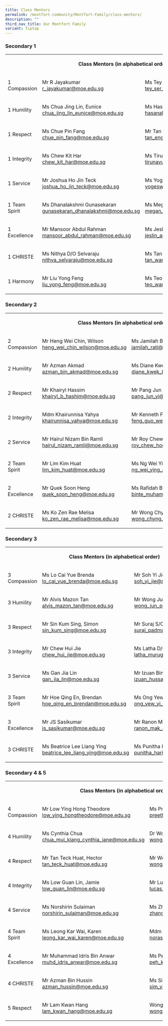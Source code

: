 ```yaml
---
title: Class Mentors
permalink: /montfort-community/Montfort-Family/class-mentors/
description: ""
third_nav_title: Our Montfort Family
variant: tiptap
---
```

<h3>Secondary 1</h3>
<table style="minWidth: 100px">
<colgroup>
<col>
<col>
<col>
<col>
</colgroup>
<tbody>
<tr>
<th rowspan="1" colspan="3">
<p>Class Mentors (in alphabetical order)</p>
</th>
<th rowspan="1" colspan="1">
<p></p>
</th>
</tr>
<tr>
<td rowspan="1" colspan="1">
<p>1 Compassion</p>
</td>
<td rowspan="1" colspan="1">
<p>Mr R Jayakumar
<br><a href="mailto:r_jayakumar@moe.edu.sg" rel="noopener noreferrer nofollow" target="_blank">r_jayakumar@moe.edu.sg</a>
</p>
</td>
<td rowspan="1" colspan="1">
<p>Ms Tey Ser Ling
<br><a href="mailto:tey_ser_ling@moe.edu.sg" rel="noopener noreferrer nofollow" target="_blank">tey_ser_ling@moe.edu.sg</a>
</p>
</td>
<td rowspan="1" colspan="1">
<p>Ms Li Lanting
<br><a href="mailto:li_lanting@moe.edu.sg" rel="noopener noreferrer nofollow" target="_blank">li_lanting@moe.edu.sg</a>
</p>
</td>
</tr>
<tr>
<td rowspan="1" colspan="1">
<p>1 Humility</p>
</td>
<td rowspan="1" colspan="1">
<p>Ms Chua Jing Lin, Eunice
<br><a href="mailto:chua_jing_lin_eunice@moe.edu.sg" rel="noopener noreferrer nofollow" target="_blank">chua_jing_lin_eunice@moe.edu.sg</a>
</p>
</td>
<td rowspan="1" colspan="1">
<p>Ms Hasanah Binte Hassan
<br><a href="mailto:hasanah_hassan@moe.edu.sg" rel="noopener noreferrer nofollow" target="_blank">hasanah_hassan@moe.edu.sg</a>
</p>
</td>
<td rowspan="1" colspan="1">
<p></p>
</td>
</tr>
<tr>
<td rowspan="1" colspan="1">
<p>1 Respect</p>
</td>
<td rowspan="1" colspan="1">
<p>Ms Chue Pin Fang
<br><a href="mailto:chue_pin_fang@moe.edu.sg" rel="noopener noreferrer nofollow" target="_blank">chue_pin_fang@moe.edu.sg</a>
</p>
</td>
<td rowspan="1" colspan="1">
<p>Mr Tan Eng Hwee
<br><a href="mailto:tan_eng_hwee@moe.edu.sg" rel="noopener noreferrer nofollow" target="_blank">tan_eng_hwee@moe.edu.sg</a>
</p>
</td>
<td rowspan="1" colspan="1">
<p>Ms Nurul Aqilah Binte Minhaj
<br><a href="mailto:nurul_aqilah_minhaj@moe.edu.sg" rel="noopener noreferrer nofollow" target="_blank">nurul_aqilah_minhaj@moe.edu.sg</a>
</p>
</td>
</tr>
<tr>
<td rowspan="1" colspan="1">
<p>1 Integrity</p>
</td>
<td rowspan="1" colspan="1">
<p>Ms Chew Kit Har
<br><a href="mailto:chew_kit_har@moe.edu.sg" rel="noopener noreferrer nofollow" target="_blank">chew_kit_har@moe.edu.sg</a>
</p>
</td>
<td rowspan="1" colspan="1">
<p>Ms Tirunavukkarasu Poongodi
<br><a href="mailto:tirunavukkarasu_poongodi@moe.edu.sg" rel="noopener noreferrer nofollow" target="_blank">tirunavukkarasu_poongodi@moe.edu.sg</a>
</p>
</td>
<td rowspan="1" colspan="1">
<p></p>
</td>
</tr>
<tr>
<td rowspan="1" colspan="1">
<p>1 Service</p>
</td>
<td rowspan="1" colspan="1">
<p>Mr Joshua Ho Jin Teck
<br><a href="mailto:joshua_ho_jin_teck@moe.edu.sg" rel="noopener noreferrer nofollow" target="_blank">joshua_ho_jin_teck@moe.edu.sg</a>
</p>
</td>
<td rowspan="1" colspan="1">
<p>Ms Yogeswari Elangovan
<br><a href="mailto:yogeswari_elangovan@moe.edu.sg" rel="noopener noreferrer nofollow" target="_blank">yogeswari_elangovan@moe.edu.sg</a>
</p>
</td>
<td rowspan="1" colspan="1">
<p>Ms Regunathan Niveda
<br><a href="mailto:regunathan_niveda@moe.edu.sg" rel="noopener noreferrer nofollow" target="_blank">regunathan_niveda@moe.edu.sg</a>
</p>
</td>
</tr>
<tr>
<td rowspan="1" colspan="1">
<p>1 Team Spirit</p>
</td>
<td rowspan="1" colspan="1">
<p>Ms Dhanalakshmi Gunasekaran
<br><a href="mailto:gunasekaran_dhanalakshmi@moe.edu.sg" rel="noopener noreferrer nofollow" target="_blank">gunasekaran_dhanalakshmi@moe.edu.sg</a>
</p>
</td>
<td rowspan="1" colspan="1">
<p>Ms Megan Tan Shu Ning
<br><a href="mailto:megan_tan_shu_ning@moe.edu.sg" rel="noopener noreferrer nofollow" target="_blank">megan_tan_shu_ning@moe.edu.sg</a>
</p>
</td>
<td rowspan="1" colspan="1">
<p>Mr Kwok Kar Hou Matthew
<br><a href="mailto:kwok_kar_hou_mathew@moe.edu.sg" rel="noopener noreferrer nofollow" target="_blank">kwok_kar_hou_mathew@moe.edu.sg</a>
</p>
</td>
</tr>
<tr>
<td rowspan="1" colspan="1">
<p>1 Excellence</p>
</td>
<td rowspan="1" colspan="1">
<p>Mr Mansoor Abdul Rahman
<br><a href="mailto:mansoor_abdul_rahman@moe.edu.sg" rel="noopener noreferrer nofollow" target="_blank">mansoor_abdul_rahman@moe.edu.sg</a>
</p>
</td>
<td rowspan="1" colspan="1">
<p>Ms Jeslin Ang Hui Min
<br><a href="mailto:jeslin_ang_hui_min@moe.edu.sg" rel="noopener noreferrer nofollow" target="_blank">jeslin_ang_hui_min@moe.edu.sg</a>
</p>
</td>
<td rowspan="1" colspan="1">
<p></p>
</td>
</tr>
<tr>
<td rowspan="1" colspan="1">
<p>1 CHRISTE</p>
</td>
<td rowspan="1" colspan="1">
<p>Ms Nithya D/O Selvaraju
<br><a href="mailto:nithya_selvaraju@moe.edu.sg" rel="noopener noreferrer nofollow" target="_blank">nithya_selvaraju@moe.edu.sg</a>
</p>
</td>
<td rowspan="1" colspan="1">
<p>Ms Tan Wan Sim
<br><a href="mailto:tan_wan_sim_a@moe.edu.sg" rel="noopener noreferrer nofollow" target="_blank">tan_wan_sim_a@moe.edu.sg</a>
</p>
</td>
<td rowspan="1" colspan="1">
<p>Ms Lim Xi, Morgan
<br><a href="mailto:lim_xi_morgan@moe.edu.sg" rel="noopener noreferrer nofollow" target="_blank">lim_xi_morgan@moe.edu.sg</a>
</p>
</td>
</tr>
<tr>
<td rowspan="1" colspan="1">
<p>1 Harmony</p>
</td>
<td rowspan="1" colspan="1">
<p>Mr Liu Yong Feng
<br><a href="mailto:liu_yong_feng@moe.edu.sg" rel="noopener noreferrer nofollow" target="_blank">liu_yong_feng@moe.edu.sg</a>
</p>
</td>
<td rowspan="1" colspan="1">
<p>Ms Teo Wan Lin
<br><a href="mailto:teo_wan_lin@moe.edu.sg" rel="noopener noreferrer nofollow" target="_blank">teo_wan_lin@moe.edu.sg</a>
</p>
</td>
<td rowspan="1" colspan="1">
<p></p>
</td>
</tr>
</tbody>
</table>
<h3>Secondary 2</h3>
<table style="minWidth: 100px">
<colgroup>
<col>
<col>
<col>
<col>
</colgroup>
<tbody>
<tr>
<th rowspan="1" colspan="3">
<p>Class Mentors (in alphabetical order)</p>
</th>
<th rowspan="1" colspan="1">
<p></p>
</th>
</tr>
<tr>
<td rowspan="1" colspan="1">
<p>2 Compassion</p>
</td>
<td rowspan="1" colspan="1">
<p>Mr Heng Wei Chin, Wilson
<br><a href="mailto:heng_wei_chin_wilson@moe.edu.sg" rel="noopener noreferrer nofollow" target="_blank">heng_wei_chin_wilson@moe.edu.sg</a>
</p>
</td>
<td rowspan="1" colspan="1">
<p>Ms Jamilah Bte Rati
<br><a href="mailto:jamilah_rati@moe.edu.sg" rel="noopener noreferrer nofollow" target="_blank">jamilah_rati@moe.edu.sg</a>
</p>
</td>
<td rowspan="1" colspan="1">
<p></p>
</td>
</tr>
<tr>
<td rowspan="1" colspan="1">
<p>2 Humility</p>
</td>
<td rowspan="1" colspan="1">
<p>Mr Azman Akmad
<br><a href="mailto:azman_bin_akmad@moe.edu.sg" rel="noopener noreferrer nofollow" target="_blank">azman_bin_akmad@moe.edu.sg</a>
</p>
</td>
<td rowspan="1" colspan="1">
<p>Ms Diane Kwek Kheng Hwee
<br><a href="mailto:diane_kwek_kheng_hwee@moe.edu.sg" rel="noopener noreferrer nofollow" target="_blank">diane_kwek_kheng_hwee@moe.edu.sg</a>
</p>
</td>
<td rowspan="1" colspan="1">
<p></p>
</td>
</tr>
<tr>
<td rowspan="1" colspan="1">
<p>2 Respect</p>
</td>
<td rowspan="1" colspan="1">
<p>Mr Khairyl Hassim <a href="mailto:khairyl_b_hashim@moe.edu.sg" rel="noopener noreferrer nofollow" target="_blank">khairyl_b_hashim@moe.edu.sg</a>
</p>
</td>
<td rowspan="1" colspan="1">
<p>Mr Pang Jun Yi
<br><a href="mailto:pang_jun_yi@moe.edu.sg" rel="noopener noreferrer nofollow" target="_blank">pang_jun_yi@moe.edu.sg</a>
</p>
</td>
<td rowspan="1" colspan="1">
<p></p>
</td>
</tr>
<tr>
<td rowspan="1" colspan="1">
<p>2 Integrity</p>
</td>
<td rowspan="1" colspan="1">
<p>Mdm Khairunnisa Yahya
<br><a href="mailto:khairunnisa_yahya@moe.edu.sg" rel="noopener noreferrer nofollow" target="_blank">khairunnisa_yahya@moe.edu.sg</a>
</p>
</td>
<td rowspan="1" colspan="1">
<p>Mr Kenneth Feng Guo Wei
<br><a href="mailto:feng_guo_wei_kenneth@moe.edu.sg" rel="noopener noreferrer nofollow" target="_blank">feng_guo_wei_kenneth@moe.edu.sg</a>
</p>
</td>
<td rowspan="1" colspan="1">
<p></p>
</td>
</tr>
<tr>
<td rowspan="1" colspan="1">
<p>2 Service</p>
</td>
<td rowspan="1" colspan="1">
<p>Mr Hairul Nizam Bin Ramli
<br><a href="mailto:hairul_nizam_ramli@moe.edu.sg" rel="noopener noreferrer nofollow" target="_blank">hairul_nizam_ramli@moe.edu.sg</a>
</p>
</td>
<td rowspan="1" colspan="1">
<p>Mr Roy Chew Hock Wu
<br><a href="mailto:roy_chew_hock_wu@moe.edu.sg" rel="noopener noreferrer nofollow" target="_blank">roy_chew_hock_wu@moe.edu.sg</a>
</p>
</td>
<td rowspan="1" colspan="1">
<p></p>
</td>
</tr>
<tr>
<td rowspan="1" colspan="1">
<p>2 Team Spirit</p>
</td>
<td rowspan="1" colspan="1">
<p>Mr Lim Kim Huat
<br><a href="mailto:lim_kim_huat@moe.edu.sg" rel="noopener noreferrer nofollow" target="_blank">lim_kim_huat@moe.edu.sg</a>
</p>
</td>
<td rowspan="1" colspan="1">
<p>Ms Ng Wei Ying
<br><a href="mailto:ng_wei_ying_a@moe.edu.sg" rel="noopener noreferrer nofollow" target="_blank">ng_wei_ying_a@moe.edu.sg</a>
</p>
</td>
<td rowspan="1" colspan="1">
<p></p>
</td>
</tr>
<tr>
<td rowspan="1" colspan="1">
<p>2 Excellence</p>
</td>
<td rowspan="1" colspan="1">
<p>Mr Quek Soon Heng
<br><a href="mailto:quek_soon_heng@moe.edu.sg" rel="noopener noreferrer nofollow" target="_blank">quek_soon_heng@moe.edu.sg</a>
</p>
</td>
<td rowspan="1" colspan="1">
<p>Ms Rafidah Bte Muhammad Nasir
<br><a href="mailto:binte_muhammad_nasir_rafidah@moe.edu.sg" rel="noopener noreferrer nofollow" target="_blank">binte_muhammad_nasir_rafidah@moe.edu.sg</a>
</p>
</td>
<td rowspan="1" colspan="1">
<p></p>
</td>
</tr>
<tr>
<td rowspan="1" colspan="1">
<p>2 CHRISTE</p>
</td>
<td rowspan="1" colspan="1">
<p>Ms Ko Zen Rae Melisa
<br><a href="mailto:ko_zen_rae_melisa@moe.edu.sg" rel="noopener noreferrer nofollow" target="_blank">ko_zen_rae_melisa@moe.edu.sg</a>
</p>
</td>
<td rowspan="1" colspan="1">
<p>Mr Wong Chyng Shiau Kenny
<br><a href="mailto:wong_chyng_shiau@moe.edu.sg" rel="noopener noreferrer nofollow" target="_blank">wong_chyng_shiau@moe.edu.sg</a>
</p>
</td>
<td rowspan="1" colspan="1">
<p>Ms Bose Sayori
<br><a href="mailto:sayori_bose@moe.edu.sg" rel="noopener noreferrer nofollow" target="_blank">sayori_bose@moe.edu.sg</a>
</p>
</td>
</tr>
</tbody>
</table>
<h3>Secondary 3</h3>
<table style="minWidth: 75px">
<colgroup>
<col>
<col>
<col>
</colgroup>
<tbody>
<tr>
<th rowspan="1" colspan="3">
<p>Class Mentors (in alphabetical order)</p>
</th>
</tr>
<tr>
<td rowspan="1" colspan="1">
<p>3 Compassion</p>
</td>
<td rowspan="1" colspan="1">
<p>Ms Lo Cai Yue Brenda
<br><a href="mailto:lo_cai_yue_brenda@moe.edu.sg" rel="noopener noreferrer nofollow" target="_blank">lo_cai_yue_brenda@moe.edu.sg</a>
</p>
</td>
<td rowspan="1" colspan="1">
<p>Mr Soh Yi Jie
<br><a href="mailto:soh_yi_jie@moe.edu.sg" rel="noopener noreferrer nofollow" target="_blank">soh_yi_jie@moe.edu.sg</a>
</p>
</td>
</tr>
<tr>
<td rowspan="1" colspan="1">
<p>3 Humility</p>
</td>
<td rowspan="1" colspan="1">
<p>Mr Alvis Mazon Tan
<br><a href="mailto:alvis_mazon_tan@moe.edu.sg" rel="noopener noreferrer nofollow" target="_blank">alvis_mazon_tan@moe.edu.sg</a>
</p>
</td>
<td rowspan="1" colspan="1">
<p>Mr Wong Jun Pei, Nicholas
<br><a href="mailto:wong_jun_pei_nicholas@moe.edu.sg" rel="noopener noreferrer nofollow" target="_blank">wong_jun_pei_nicholas@moe.edu.sg</a>
</p>
</td>
</tr>
<tr>
<td rowspan="1" colspan="1">
<p>3 Respect</p>
</td>
<td rowspan="1" colspan="1">
<p>Mr Sin Kum Sing, Simon
<br><a href="mailto:sin_kum_sing@moe.edu.sg" rel="noopener noreferrer nofollow" target="_blank">sin_kum_sing@moe.edu.sg</a>
</p>
</td>
<td rowspan="1" colspan="1">
<p>Mr Suraj S/O Padman
<br><a href="mailto:suraj_padman@moe.edu.sg" rel="noopener noreferrer nofollow" target="_blank">suraj_padman@moe.edu.sg</a>
</p>
</td>
</tr>
<tr>
<td rowspan="1" colspan="1">
<p>3 Integrity</p>
</td>
<td rowspan="1" colspan="1">
<p>Mr Chew Hui Jie
<br><a href="mailto:chew_hui_jie@moe.edu.sg" rel="noopener noreferrer nofollow" target="_blank">chew_hui_jie@moe.edu.sg</a>
</p>
</td>
<td rowspan="1" colspan="1">
<p>Ms Latha D/O Murugiah
<br><a href="mailto:latha_murugiah@moe.edu.sg" rel="noopener noreferrer nofollow" target="_blank">latha_murugiah@moe.edu.sg</a>
</p>
</td>
</tr>
<tr>
<td rowspan="1" colspan="1">
<p>3 Service</p>
</td>
<td rowspan="1" colspan="1">
<p>Ms Gan Jia Lin
<br><a href="mailto:gan_jia_lin@moe.edu.sg" rel="noopener noreferrer nofollow" target="_blank">gan_jia_lin@moe.edu.sg</a>
</p>
</td>
<td rowspan="1" colspan="1">
<p>Mr Izuan Bin Hussain Bagarib
<br><a href="mailto:izuan_hussain_bagarib@moe.edu.sg" rel="noopener noreferrer nofollow" target="_blank">izuan_hussain_bagarib@moe.edu.sg</a>
</p>
</td>
</tr>
<tr>
<td rowspan="1" colspan="1">
<p>3 Team Spirit</p>
</td>
<td rowspan="1" colspan="1">
<p>Mr Hoe Qing En, Brendan
<br><a href="mailto:hoe_qing_en_brendan@moe.edu.sg" rel="noopener noreferrer nofollow" target="_blank">hoe_qing_en_brendan@moe.edu.sg</a>
</p>
</td>
<td rowspan="1" colspan="1">
<p>Ms Ong Yew Yi Eve
<br><a href="mailto:ong_yew_yi_eve@moe.edu.sg" rel="noopener noreferrer nofollow" target="_blank">ong_yew_yi_eve@moe.edu.sg</a>
</p>
</td>
</tr>
<tr>
<td rowspan="1" colspan="1">
<p>3 Excellence</p>
</td>
<td rowspan="1" colspan="1">
<p>Mr JS Sasikumar
<br><a href="mailto:js_sasikumar@moe.edu.sg" rel="noopener noreferrer nofollow" target="_blank">js_sasikumar@moe.edu.sg</a>
</p>
</td>
<td rowspan="1" colspan="1">
<p>Mr Ranon Mak Enhao
<br><a href="mailto:ranon_mak_enhao@moe.edu.sg" rel="noopener noreferrer nofollow" target="_blank">ranon_mak_enhao@moe.edu.sg</a>
</p>
</td>
</tr>
<tr>
<td rowspan="1" colspan="1">
<p>3 CHRISTE</p>
</td>
<td rowspan="1" colspan="1">
<p>Ms Beatrice Lee Liang Ying
<br><a href="mailto:beatrice_lee_liang_ying@moe.edu.sg" rel="noopener noreferrer nofollow" target="_blank">beatrice_lee_liang_ying@moe.edu.sg</a>
</p>
<p></p>
</td>
<td rowspan="1" colspan="1">
<p>Ms Punitha Haridas
<br><a href="mailto:punitha_haridas@moe.edu.sg" rel="noopener noreferrer nofollow" target="_blank">punitha_haridas@moe.edu.sg</a>
</p>
</td>
</tr>
</tbody>
</table>
<h3>Secondary 4 &amp; 5</h3>
<table style="minWidth: 75px">
<colgroup>
<col>
<col>
<col>
</colgroup>
<tbody>
<tr>
<th rowspan="1" colspan="3">
<p>Class Mentors (in alphabetical order)</p>
</th>
</tr>
<tr>
<td rowspan="1" colspan="1">
<p>4 Compassion</p>
</td>
<td rowspan="1" colspan="1">
<p>Mr Low Ying Hong Theodore
<br><a href="mailto:low_ying_hongtheodore@moe.edu.sg" rel="noopener noreferrer nofollow" target="_blank">low_ying_hongtheodore@moe.edu.sg</a>
</p>
</td>
<td rowspan="1" colspan="1">
<p>Ms Preetha d/o Preklathan
<br><a href="mailto:preetha_preklathan@moe.edu.sg" rel="noopener noreferrer nofollow" target="_blank">preetha_preklathan@moe.edu.sg</a>
</p>
</td>
</tr>
<tr>
<td rowspan="1" colspan="1">
<p>4 Humility</p>
</td>
<td rowspan="1" colspan="1">
<p>Ms Cynthia Chua
<br><a href="mailto:chua_mui_kiang_cynthia_jane@moe.edu.sg" rel="noopener noreferrer nofollow" target="_blank">chua_mui_kiang_cynthia_jane@moe.edu.sg</a>
</p>
</td>
<td rowspan="1" colspan="1">
<p>Dr Wong De Wei, Shawn
<br><a href="mailto:wong_de_wei_shawn@moe.edu.sg" rel="noopener noreferrer nofollow" target="_blank">wong_de_wei_shawn@moe.edu.sg</a>
</p>
</td>
</tr>
<tr>
<td rowspan="1" colspan="1">
<p>4 Respect</p>
</td>
<td rowspan="1" colspan="1">
<p>Mr Tan Teck Huat, Hector
<br><a href="mailto:tan_teck_huat@moe.edu.sg" rel="noopener noreferrer nofollow" target="_blank">tan_teck_huat@moe.edu.sg</a>
</p>
</td>
<td rowspan="1" colspan="1">
<p>Mr Wong Yong Zhao Caleb
<br><a href="mailto:wong_yong_zhao_caleb@moe.edu.sg" rel="noopener noreferrer nofollow" target="_blank">wong_yong_zhao_caleb@moe.edu.sg</a>
</p>
</td>
</tr>
<tr>
<td rowspan="1" colspan="1">
<p>4 Integrity</p>
</td>
<td rowspan="1" colspan="1">
<p>Ms Low Guan Lin, Jamie
<br><a href="mailto:low_guan_lin@moe.edu.sg" rel="noopener noreferrer nofollow" target="_blank">low_guan_lin@moe.edu.sg</a>
</p>
</td>
<td rowspan="1" colspan="1">
<p>Mr Lucas Tang An Sheng
<br><a href="mailto:lucas_tang_an_sheng@moe.edu.sg" rel="noopener noreferrer nofollow" target="_blank">lucas_tang_an_sheng@moe.edu.sg</a>
</p>
</td>
</tr>
<tr>
<td rowspan="1" colspan="1">
<p>4 Service</p>
</td>
<td rowspan="1" colspan="1">
<p>Ms Norshirin Sulaiman
<br><a href="mailto:norshirin_sulaiman@moe.edu.sg" rel="noopener noreferrer nofollow" target="_blank">norshirin_sulaiman@moe.edu.sg</a>
</p>
</td>
<td rowspan="1" colspan="1">
<p>Ms Zhang Wenjie
<br><a href="mailto:zhang_wenjie@moe.edu.sg" rel="noopener noreferrer nofollow" target="_blank">zhang_wenjie@moe.edu.sg</a>
</p>
</td>
</tr>
<tr>
<td rowspan="1" colspan="1">
<p>4 Team Spirit</p>
</td>
<td rowspan="1" colspan="1">
<p>Ms Leong Kar Wai, Karen
<br><a href="mailto:leong_kar_wai_karen@moe.edu.sg" rel="noopener noreferrer nofollow" target="_blank">leong_kar_wai_karen@moe.edu.sg</a>
</p>
</td>
<td rowspan="1" colspan="1">
<p>Mdm Norasikin Awang
<br><a href="mailto:norasikin_awang@moe.edu.sg" rel="noopener noreferrer nofollow" target="_blank">norasikin_awang@moe.edu.sg</a>
</p>
</td>
</tr>
<tr>
<td rowspan="1" colspan="1">
<p>4 Excellence</p>
</td>
<td rowspan="1" colspan="1">
<p>Mr Muhammad Idris Bin Anwar
<br><a href="mailto:muhd_idris_anwar@moe.edu.sg" rel="noopener noreferrer nofollow" target="_blank">muhd_idris_anwar@moe.edu.sg</a>
</p>
</td>
<td rowspan="1" colspan="1">
<p>Ms Peh Kaijia Celine
<br><a href="mailto:peh_kaijia@moe.edu.sg" rel="noopener noreferrer nofollow" target="_blank">peh_kaijia@moe.edu.sg</a>
</p>
</td>
</tr>
<tr>
<td rowspan="1" colspan="1">
<p>4 CHRISTE</p>
</td>
<td rowspan="1" colspan="1">
<p>Mr Azman Bin Hussin
<br><a href="mailto:azman_hussin@moe.edu.sg" rel="noopener noreferrer nofollow" target="_blank">azman_hussin@moe.edu.sg</a>
</p>
</td>
<td rowspan="1" colspan="1">
<p>Ms Sim Yuan Qi
<br><a href="mailto:sim_yuan_qi@moe.edu.sg" rel="noopener noreferrer nofollow" target="_blank">sim_yuan_qi@moe.edu.sg</a>
</p>
</td>
</tr>
<tr>
<td rowspan="1" colspan="1">
<p>5 Respect</p>
</td>
<td rowspan="1" colspan="1">
<p>Mr Lam Kwan Hang
<br><a href="mailto:lam_kwan_hang@moe.edu.sg" rel="noopener noreferrer nofollow" target="_blank">lam_kwan_hang@moe.edu.sg</a>
</p>
</td>
<td rowspan="1" colspan="1">
<p>Wong Boon Chong, Kenny
<br><a href="mailto:wong_boon_chong_kenny@moe.edu.sg" rel="noopener noreferrer nofollow" target="_blank">wong_boon_chong_kenny@moe.edu.sg</a>
</p>
</td>
</tr>
</tbody>
</table>
<p></p>